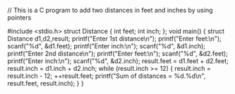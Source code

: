 
// This is a C program to add two distances in feet and inches by using pointers

#include <stdio.h>
struct Distance
{
   int feet;
   int inch;
};
void main()
{
   struct Distance d1,d2,result;
   printf("Enter 1st distance\n");
   printf("Enter feet:\n");
   scanf("%d", &d1.feet);
   printf("Enter inch:\n");
   scanf("%d", &d1.inch);
   printf("Enter 2nd distance\n");
   printf("Enter feet:\n");
   scanf("%d", &d2.feet);
   printf("Enter inch:\n");
   scanf("%d", &d2.inch);
   result.feet = d1.feet + d2.feet;
   result.inch = d1.inch + d2.inch;
   while (result.inch >= 12)
   {
      result.inch = result.inch - 12;
      ++result.feet;
      printf("Sum of distances = %d.%d\n", result.feet, result.inch);
   }
}
